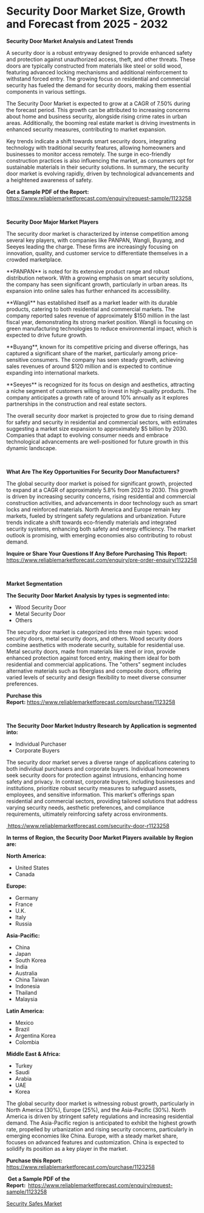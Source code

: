 <p><h1>Security Door Market Size, Growth and Forecast from 2025 - 2032</h1></p><p><strong>Security Door Market Analysis and Latest Trends</strong></p>
<p><p>A security door is a robust entryway designed to provide enhanced safety and protection against unauthorized access, theft, and other threats. These doors are typically constructed from materials like steel or solid wood, featuring advanced locking mechanisms and additional reinforcement to withstand forced entry. The growing focus on residential and commercial security has fueled the demand for security doors, making them essential components in various settings.</p><p>The Security Door Market is expected to grow at a CAGR of 7.50% during the forecast period. This growth can be attributed to increasing concerns about home and business security, alongside rising crime rates in urban areas. Additionally, the booming real estate market is driving investments in enhanced security measures, contributing to market expansion. </p><p>Key trends indicate a shift towards smart security doors, integrating technology with traditional security features, allowing homeowners and businesses to monitor access remotely. The surge in eco-friendly construction practices is also influencing the market, as consumers opt for sustainable materials in their security solutions. In summary, the security door market is evolving rapidly, driven by technological advancements and a heightened awareness of safety.</p></p>
<p><strong>Get a Sample PDF of the Report:&nbsp;</strong> <a href="https://www.reliablemarketforecast.com/enquiry/request-sample/1123258?utm_campaign=2925&utm_medium=2&utm_source=Github&utm_content=ia&utm_term=08042025&utm_id=security-door">https://www.reliablemarketforecast.com/enquiry/request-sample/1123258</a></p>
<p>&nbsp;</p>
<p><strong>Security Door Major Market Players</strong></p>
<p><p>The security door market is characterized by intense competition among several key players, with companies like PANPAN, Wangli, Buyang, and Seeyes leading the charge. These firms are increasingly focusing on innovation, quality, and customer service to differentiate themselves in a crowded marketplace.</p><p>**PANPAN** is noted for its extensive product range and robust distribution network. With a growing emphasis on smart security solutions, the company has seen significant growth, particularly in urban areas. Its expansion into online sales has further enhanced its accessibility.</p><p>**Wangli** has established itself as a market leader with its durable products, catering to both residential and commercial markets. The company reported sales revenue of approximately $150 million in the last fiscal year, demonstrating its strong market position. Wangli is focusing on green manufacturing technologies to reduce environmental impact, which is expected to drive future growth.</p><p>**Buyang**, known for its competitive pricing and diverse offerings, has captured a significant share of the market, particularly among price-sensitive consumers. The company has seen steady growth, achieving sales revenues of around $120 million and is expected to continue expanding into international markets.</p><p>**Seeyes** is recognized for its focus on design and aesthetics, attracting a niche segment of customers willing to invest in high-quality products. The company anticipates a growth rate of around 10% annually as it explores partnerships in the construction and real estate sectors.</p><p>The overall security door market is projected to grow due to rising demand for safety and security in residential and commercial sectors, with estimates suggesting a market size expansion to approximately $5 billion by 2030. Companies that adapt to evolving consumer needs and embrace technological advancements are well-positioned for future growth in this dynamic landscape.</p></p>
<p>&nbsp;</p>
<p><strong>What Are The Key Opportunities For Security Door Manufacturers?</strong></p>
<p><p>The global security door market is poised for significant growth, projected to expand at a CAGR of approximately 5.8% from 2023 to 2030. This growth is driven by increasing security concerns, rising residential and commercial construction activities, and advancements in door technology such as smart locks and reinforced materials. North America and Europe remain key markets, fueled by stringent safety regulations and urbanization. Future trends indicate a shift towards eco-friendly materials and integrated security systems, enhancing both safety and energy efficiency. The market outlook is promising, with emerging economies also contributing to robust demand.</p></p>
<p><strong>Inquire or Share Your Questions If Any Before Purchasing This Report:</strong> <a href="https://www.reliablemarketforecast.com/enquiry/pre-order-enquiry/1123258?utm_campaign=2925&utm_medium=2&utm_source=Github&utm_content=ia&utm_term=08042025&utm_id=security-door">https://www.reliablemarketforecast.com/enquiry/pre-order-enquiry/1123258</a></p>
<p>&nbsp;</p>
<p><strong>Market Segmentation</strong></p>
<p><strong>The Security Door Market Analysis by types is segmented into:</strong></p>
<p><ul><li>Wood Security Door</li><li>Metal Security Door</li><li>Others</li></ul></p>
<p><p>The security door market is categorized into three main types: wood security doors, metal security doors, and others. Wood security doors combine aesthetics with moderate security, suitable for residential use. Metal security doors, made from materials like steel or iron, provide enhanced protection against forced entry, making them ideal for both residential and commercial applications. The "others" segment includes alternative materials such as fiberglass and composite doors, offering varied levels of security and design flexibility to meet diverse consumer preferences.</p></p>
<p><strong>Purchase this Report:&nbsp;</strong><a href="https://www.reliablemarketforecast.com/purchase/1123258?utm_campaign=2925&utm_medium=2&utm_source=Github&utm_content=ia&utm_term=08042025&utm_id=security-door">https://www.reliablemarketforecast.com/purchase/1123258</a></p>
<p>&nbsp;</p>
<p><strong>The Security Door Market Industry Research by Application is segmented into:</strong></p>
<p><ul><li>Individual Purchaser</li><li>Corporate Buyers</li></ul></p>
<p><p>The security door market serves a diverse range of applications catering to both individual purchasers and corporate buyers. Individual homeowners seek security doors for protection against intrusions, enhancing home safety and privacy. In contrast, corporate buyers, including businesses and institutions, prioritize robust security measures to safeguard assets, employees, and sensitive information. This market's offerings span residential and commercial sectors, providing tailored solutions that address varying security needs, aesthetic preferences, and compliance requirements, ultimately reinforcing safety across environments.</p></p>
<p><a href="https://www.reliablemarketforecast.com/security-door-r1123258?utm_campaign=2925&utm_medium=2&utm_source=Github&utm_content=ia&utm_term=08042025&utm_id=security-door">&nbsp;https://www.reliablemarketforecast.com/security-door-r1123258</a></p>
<p><strong>In terms of Region, the Security Door Market Players available by Region are:</strong></p>
<p>
    <p> <strong> North America: </strong>
        <ul>
            <li>United States</li>
            <li>Canada</li>
        </ul>
        </p> 
    <p> <strong> Europe: </strong>
        <ul>
            <li>Germany</li>
            <li>France</li>
            <li>U.K.</li>
            <li>Italy</li>
            <li>Russia</li>
        </ul>
        </p> 
    <p> <strong> Asia-Pacific: </strong>
        <ul>
            <li>China</li>
            <li>Japan</li>
            <li>South Korea</li>
            <li>India</li>
            <li>Australia</li>
            <li>China Taiwan</li>
            <li>Indonesia</li>
            <li>Thailand</li>
            <li>Malaysia</li>
        </ul>
        </p> 
    <p> <strong> Latin America: </strong>
        <ul>
            <li>Mexico</li>
            <li>Brazil</li>
            <li>Argentina Korea</li>
            <li>Colombia</li>
        </ul>
        </p> 
    <p> <strong> Middle East & Africa: </strong>
        <ul>
            <li>Turkey</li>
            <li>Saudi</li>
            <li>Arabia</li>
            <li>UAE</li>
            <li>Korea</li>
        </ul>
    </p>
    </p>
<p><p>The global security door market is witnessing robust growth, particularly in North America (30%), Europe (25%), and the Asia-Pacific (30%). North America is driven by stringent safety regulations and increasing residential demand. The Asia-Pacific region is anticipated to exhibit the highest growth rate, propelled by urbanization and rising security concerns, particularly in emerging economies like China. Europe, with a steady market share, focuses on advanced features and customization. China is expected to solidify its position as a key player in the market.</p></p>
<p><strong>Purchase this Report: </strong><a href="https://www.reliablemarketforecast.com/purchase/1123258?utm_campaign=2925&utm_medium=2&utm_source=Github&utm_content=ia&utm_term=08042025&utm_id=security-door">https://www.reliablemarketforecast.com/purchase/1123258</a></p>
<p>&nbsp;<strong>Get a Sample PDF of the Report:&nbsp;&nbsp;</strong><a href="https://www.reliablemarketforecast.com/enquiry/request-sample/1123258?utm_campaign=2925&utm_medium=2&utm_source=Github&utm_content=ia&utm_term=08042025&utm_id=security-door">https://www.reliablemarketforecast.com/enquiry/request-sample/1123258</a></p>
<p><strong></strong></p>
<p><p><a href="https://github.com/sadimsamid/Market-Research-Report-List-1/blob/main/security-safes-market.md?utm_campaign=2925&utm_medium=2&utm_source=Github&utm_content=ia&utm_term=08042025&utm_id=security-door">Security Safes Market</a></p></p>